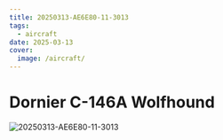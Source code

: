 ```yaml
---
title: 20250313-AE6E80-11-3013
tags:
  - aircraft
date: 2025-03-13
cover:
  image: /aircraft/
---
```


# Dornier C-146A Wolfhound

![20250313-AE6E80-11-3013](/aircraft/20250313-AE6E80-11-3013.jpg)